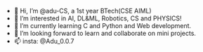 - 👋 Hi, I’m @adu-CS, a 1st year BTech(CSE AIML)
- 👀 I’m interested in AI, DL&ML, Robotics, CS and PHYSICS!
- 🌱 I’m currently learning C and Python and Web development. 
- 💞️ I’m looking forward to learn and collaborate on mini projects.
- 📫 insta: @Adu_0.0.7

<!---
adu-CS/adu-CS is a ✨ special ✨ repository because its `README.md` (this file) appears on your GitHub profile.
You can click the Preview link to take a look at your changes.
--->
